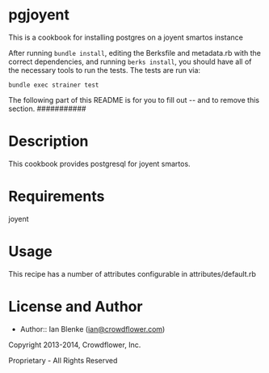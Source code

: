 # pgjoyent

This is a cookbook for installing postgres on a joyent smartos instance

After running `bundle install`, editing the Berksfile and metadata.rb with the correct dependencies, and running `berks install`, you should have all of the necessary tools to run the tests. The tests are run via:

```
bundle exec strainer test
```

The following part of this README is for you to fill out -- and to remove this section.
###########

Description
===========

This cookbook provides postgresql for joyent smartos.


Requirements
============

joyent


Usage
=====

This recipe has a number of attributes configurable in attributes/default.rb


License and Author
==================

* Author:: Ian Blenke (<ian@crowdflower.com>)

Copyright 2013-2014, Crowdflower, Inc.

Proprietary - All Rights Reserved
